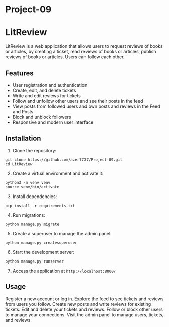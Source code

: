# Project-09

# LitReview

LitReview is a web application that allows users to request reviews of books or articles, by creating a ticket,
read reviews of books or articles, publish reviews of books or articles. Users can follow each other.

## Features

- User registration and authentication
- Create, edit, and delete tickets
- Write and edit reviews for tickets
- Follow and unfollow other users and see their posts in the feed
- View posts from followed users and own posts and reviews in the Feed and Posts
- Block and unblock followers
- Responsive and modern user interface

## Installation

1. Clone the repository:
````
git clone https://github.com/azer7777/Project-09.git
cd LitReview
````
2. Create a virtual environment and activate it:
````
python3 -m venv venv 
source venv/bin/activate
````
3. Install dependencies:
````
pip install -r requirements.txt
````
4. Run migrations:
````
python manage.py migrate
````
5. Create a superuser to manage the admin panel:
````
python manage.py createsuperuser
````
6. Start the development server:
````
python manage.py runserver
````
7. Access the application at `http://localhost:8000/`

## Usage

Register a new account or log in.
Explore the feed to see tickets and reviews from users you follow.
Create new posts and write reviews for existing tickets.
Edit and delete your tickets and reviews.
Follow or block other users to manage your connections.
Visit the admin panel to manage users, tickets, and reviews.
